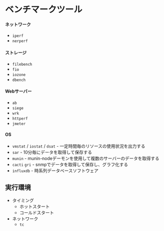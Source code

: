 # ベンチマークツール
#### ネットワーク
- `iperf`
- `nerperf`

#### ストレージ
- `filebench`
- `fio`
- `iozone`
- `dbench`

#### Webサーバー
- `ab`
- `siege`
- `wrk`
- `httperf`
- `jmeter`

#### OS
- `vmstat` / `iostat` / `dsat` - 一定時間毎のリソースの使用状況を出力する
- `sar` - 10分毎にデータを取得して保存する
- `munin` - munin-nodeデーモンを使用して複数のサーバーのデータを取得する
- `cacti` `gri` - snmpでデータを取得して保存し、グラフ化する
- `influxdb` - 時系列データベースソフトウェア

## 実行環境
- タイミング
  - ホットスタート
  - コールドスタート
- ネットワーク
  - `tc`
